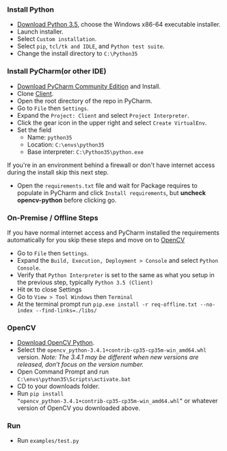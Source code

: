 ### Install Python
- [Download Python 3.5](https://www.python.org/downloads/release/python-353/), choose the Windows x86-64 executable installer.
- Launch installer.
- Select `Custom installation`.
- Select `pip`, `tcl/tk and IDLE`, and `Python test suite`.
- Change the install directory to `C:\Python35`

### Install PyCharm(or other IDE)
- [Download PyCharm Community Edition](https://www.jetbrains.com/pycharm/download/#section=windows) and Install. 
- Clone [Client](https://github.com/monoDriveIO/Client.git).
- Open the root directory of the repo in PyCharm.
- Go to `File` then `Settings`.
- Expand the `Project: Client` and select `Project Interpreter`.
- Click the gear icon in the upper right and select `Create VirtualEnv`.
- Set the field
  - Name: `python35`
  - Location: `C:\envs\python35`
  - Base interpreter: `C:\Python35\python.exe`

If you're in an environment behind a firewall or don't have internet access during the install skip this next step.

- Open the `requirements.txt` file and wait for Package requires to populate in PyCharm and click `Install requirements`, but **uncheck opencv-python** before clicking go.

### On-Premise / Offline Steps
If you have normal internet access and PyCharm installed the requirements automatically for you skip these steps and move on to [OpenCV](#opencv)
- Go to `File` then `Settings`.
- Expand the `Build, Execution, Deployment > Console` and select `Python Console`.
- Verify that `Python Interpreter` is set to the same as what you setup in the previous step, typically `Python 3.5 (Client)`
- Hit `OK` to close Settings
- Go to `View > Tool Windows` then `Terminal`
- At the terminal prompt run `pip.exe install -r req-offline.txt --no-index --find-links=./libs/`

### OpenCV
- [Download OpenCV Python](http://www.lfd.uci.edu/~gohlke/pythonlibs/#opencv).
- Select the `opencv_python‑3.4.1+contrib‑cp35‑cp35m‑win_amd64.whl` version. *Note: The 3.4.1 may be different when new versions are released, don’t focus on the version number.*
- Open Command Prompt and run `C:\envs\python35\Scripts\activate.bat`
- CD to your downloads folder.
- Run `pip install “opencv_python‑3.4.1+contrib‑cp35‑cp35m‑win_amd64.whl”` or whatever version of OpenCV you downloaded above.

### Run
- Run `examples/test.py`
